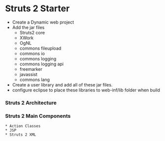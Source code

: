 # Struts 2 Starter

* Create a Dynamic web project
* Add the jar files
	* Struts2 core
	* XWork 
	* OgNL
	* commons fileupload
	* commons io
	* commons logging
	* commons logging api
	* freemarker
	* javassist
	* commons lang
* Create a user library and add all of these jar files.
* configure eclipse to place these libraries to web-inf/lib folder when build

### Struts 2 Architecture

### Struts 2 Main Components
	* Action Classes
	* JSP
	* Struts 2 XML
	
	